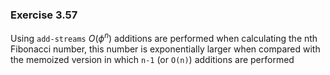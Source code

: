 ### Exercise 3.57
Using `add-streams` $O(\phi^n)$ additions are performed when calculating the nth Fibonacci number, this number is exponentially larger when compared with the memoized version in which `n-1` (or `O(n)`) additions are performed
